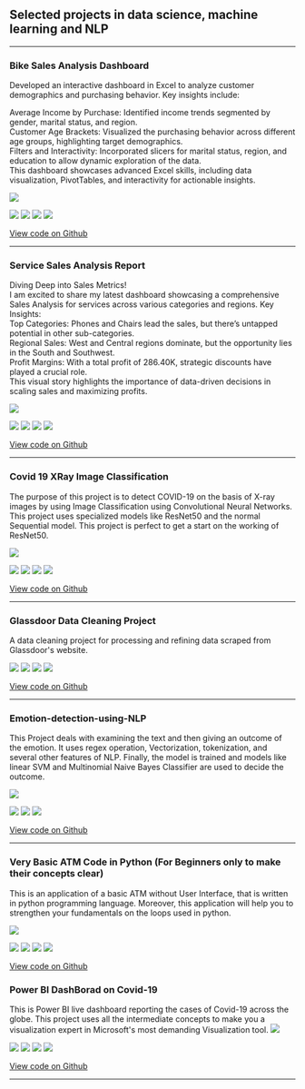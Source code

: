 ## Selected projects in data science, machine learning and NLP

---

### Bike Sales Analysis Dashboard

Developed an interactive dashboard in Excel to analyze customer demographics and purchasing behavior. Key insights include:<br>

Average Income by Purchase: Identified income trends segmented by gender, marital status, and region.<br>
Customer Age Brackets: Visualized the purchasing behavior across different age groups, highlighting target demographics.<br>
Filters and Interactivity: Incorporated slicers for marital status, region, and education to allow dynamic exploration of the data.<br>
This dashboard showcases advanced Excel skills, including data visualization, PivotTables, and interactivity for actionable insights.<br>

<img src="images/Bikes_project.PNG?raw=true"/>

[![](https://img.shields.io/badge/Python-white?logo=Python)](#) [![](https://img.shields.io/badge/Jupyter-white?logo=Jupyter)](#) [![](https://img.shields.io/badge/PyTorch-white?logo=pytorch)](#) [![](https://img.shields.io/badge/numpy-white)](#)

[View code on Github](https://github.com/kartikeysaini98/Bikes_Sales_Analysis_Dashboard)

---

### Service Sales Analysis Report

Diving Deep into Sales Metrics!<br>
I am excited to share my latest dashboard showcasing a comprehensive Sales Analysis for services across various categories and regions.
Key Insights:<br>
Top Categories: Phones and Chairs lead the sales, but there’s untapped potential in other sub-categories.<br>
Regional Sales: West and Central regions dominate, but the opportunity lies in the South and Southwest.<br>
Profit Margins: With a total profit of 286.40K, strategic discounts have played a crucial role.<br>
This visual story highlights the importance of data-driven decisions in scaling sales and maximizing profits.

<img src="images/Power_Bi.PNG?raw=true"/>

[![](https://img.shields.io/badge/Python-white?logo=Python)](#) [![](https://img.shields.io/badge/Jupyter-white?logo=Jupyter)](#) [![](https://img.shields.io/badge/PyTorch-white?logo=pytorch)](#) [![](https://img.shields.io/badge/numpy-white)](#)

[View code on Github](https://github.com/kartikeysaini98/Service_Sales_Analysis)

---

### Covid 19 XRay Image Classification

The purpose of this project is to detect COVID-19 on the basis of X-ray images by using Image Classification using Convolutional Neural Networks. This project uses specialized models like ResNet50 and the normal Sequential model. This project is perfect to get a start on the working of ResNet50. <br>

<img src="images/project1.png?raw=true" />

[![](https://img.shields.io/badge/Python-white?logo=Python)](#) [![](https://img.shields.io/badge/Jupyter-white?logo=Jupyter)](#) [![](https://img.shields.io/badge/PyTorch-white?logo=pytorch)](#) [![](https://img.shields.io/badge/numpy-white)](#)

[View code on Github](https://github.com/kartikeysaini98/Covid-19-XRay-Image-Classification)

---

### Glassdoor Data Cleaning Project

A data cleaning project for processing and refining data scraped from Glassdoor's website.


[![](https://img.shields.io/badge/Python-white?logo=Python)](#) [![](https://img.shields.io/badge/Jupyter-white?logo=Jupyter)](#) [![](https://img.shields.io/badge/pandas-blue)](#) [![](https://img.shields.io/badge/numpy-white)](#)

[View code on Github](https://github.com/kartikeysaini98/Glassdoor-Data-Cleaning)

---

### Emotion-detection-using-NLP

This Project deals with examining the text and then giving an outcome of the emotion. It uses regex operation, Vectorization, tokenization, and several other features of NLP. Finally, the model is trained and models like linear SVM and Multinomial Naive Bayes Classifier are used to decide the outcome.

<img src="images/project3.jpg?raw=true"/>


[![](https://img.shields.io/badge/sql-blue)](#) [![](https://img.shields.io/badge/noteable-blue)](#) [![](https://img.shields.io/badge/RDBMS-blue)](#) 

[View code on Github](https://github.com/kartikeysaini98/Emotion-detection-using-NLP)

---

### Very Basic ATM Code in Python (For Beginners only to make their concepts clear)

This is an application of a basic ATM without User Interface, that is written in python programming language. Moreover, this application will help you to strengthen your fundamentals on the loops used in python.

<img src="images/project4.jpg?raw=true" />

[![](https://img.shields.io/badge/Python-white?logo=Python)](#) [![](https://img.shields.io/badge/Jupyter-white?logo=Jupyter)](#) [![](https://img.shields.io/badge/pandas-blue)](#) [![](https://img.shields.io/badge/numpy-white)](#) 

[View code on Github](https://github.com/kartikeysaini98/Basic-ATM)

### Power BI DashBorad on Covid-19

This is Power BI live dashboard reporting the cases of Covid-19 across the globe. This project uses all the intermediate concepts to make you a visualization expert in Microsoft's most demanding Visualization tool.
<img src="images/project5.jpg?raw=true" />

[![](https://img.shields.io/badge/Python-white?logo=Python)](#) [![](https://img.shields.io/badge/Jupyter-white?logo=Jupyter)](#) [![](https://img.shields.io/badge/pandas-blue)](#) [![](https://img.shields.io/badge/numpy-white)](#) 

[View code on Github](https://github.com/kartikeysaini98/Basic-ATM)

---
